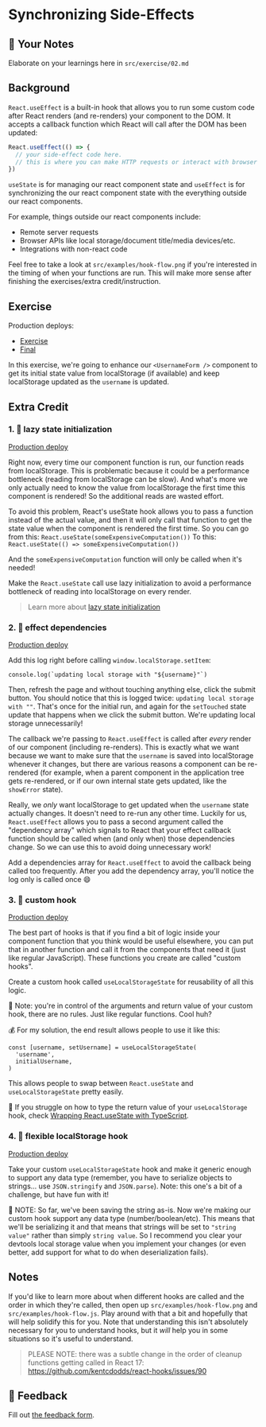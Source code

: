 # Synchronizing Side-Effects

## 📝 Your Notes

Elaborate on your learnings here in `src/exercise/02.md`

## Background

`React.useEffect` is a built-in hook that allows you to run some custom code
after React renders (and re-renders) your component to the DOM. It accepts a
callback function which React will call after the DOM has been updated:

```javascript
React.useEffect(() => {
  // your side-effect code here.
  // this is where you can make HTTP requests or interact with browser APIs.
})
```

`useState` is for managing our react component state and `useEffect` is for
synchronizing the our react component state with the everything outside our
react components.

For example, things outside our react components include:

- Remote server requests
- Browser APIs like local storage/document title/media devices/etc.
- Integrations with non-react code

Feel free to take a look at `src/examples/hook-flow.png` if you're interested in
the timing of when your functions are run. This will make more sense after
finishing the exercises/extra credit/instruction.

## Exercise

Production deploys:

- [Exercise](https://react-hooks-next.netlify.app/isolated/exercise/02.tsx)
- [Final](https://react-hooks-next.netlify.app/isolated/final/02.tsx)

In this exercise, we're going to enhance our `<UsernameForm />` component to get
its initial state value from localStorage (if available) and keep localStorage
updated as the `username` is updated.

## Extra Credit

### 1. 💯 lazy state initialization

[Production deploy](https://react-hooks-next.netlify.app/isolated/final/02.extra-1.tsx)

Right now, every time our component function is run, our function reads from
localStorage. This is problematic because it could be a performance bottleneck
(reading from localStorage can be slow). And what's more we only actually need
to know the value from localStorage the first time this component is rendered!
So the additional reads are wasted effort.

To avoid this problem, React's useState hook allows you to pass a function
instead of the actual value, and then it will only call that function to get the
state value when the component is rendered the first time. So you can go from
this: `React.useState(someExpensiveComputation())` To this:
`React.useState(() => someExpensiveComputation())`

And the `someExpensiveComputation` function will only be called when it's
needed!

Make the `React.useState` call use lazy initialization to avoid a performance
bottleneck of reading into localStorage on every render.

> Learn more about
> [lazy state initialization](https://kentcdodds.com/blog/use-state-lazy-initialization-and-function-updates)

### 2. 💯 effect dependencies

[Production deploy](https://react-hooks-next.netlify.app/isolated/final/02.extra-2.tsx)

Add this log right before calling `window.localStorage.setItem`:

```tsx
console.log(`updating local storage with "${username}"`)
```

Then, refresh the page and without touching anything else, click the submit
button. You should notice that this is logged twice:
`updating local storage with ""`. That's once for the initial run, and again for
the `setTouched` state update that happens when we click the submit button.
We're updating local storage unnecessarily!

The callback we're passing to `React.useEffect` is called after _every_ render
of our component (including re-renders). This is exactly what we want because we
want to make sure that the `username` is saved into localStorage whenever it
changes, but there are various reasons a component can be re-rendered (for
example, when a parent component in the application tree gets re-rendered, or if
our own internal state gets updated, like the `showError` state).

Really, we _only_ want localStorage to get updated when the `username` state
actually changes. It doesn't need to re-run any other time. Luckily for us,
`React.useEffect` allows you to pass a second argument called the "dependency
array" which signals to React that your effect callback function should be
called when (and only when) those dependencies change. So we can use this to
avoid doing unnecessary work!

Add a dependencies array for `React.useEffect` to avoid the callback being
called too frequently. After you add the dependency array, you'll notice the log
only is called once 😄

### 3. 💯 custom hook

[Production deploy](https://react-hooks-next.netlify.app/isolated/final/02.extra-3.tsx)

The best part of hooks is that if you find a bit of logic inside your component
function that you think would be useful elsewhere, you can put that in another
function and call it from the components that need it (just like regular
JavaScript). These functions you create are called "custom hooks".

Create a custom hook called `useLocalStorageState` for reusability of all this
logic.

🦉 Note: you're in control of the arguments and return value of your custom
hook, there are no rules. Just like regular functions. Cool huh?

💰 For my solution, the end result allows people to use it like this:

```tsx
const [username, setUsername] = useLocalStorageState(
  'username',
  initialUsername,
)
```

This allows people to swap between `React.useState` and `useLocalStorageState`
pretty easily.

🦺 If you struggle on how to type the return value of your `useLocalStorage`
hook, check
[Wrapping React.useState with TypeScript](https://kentcdodds.com/blog/wrapping-react-use-state-with-type-script).

### 4. 💯 flexible localStorage hook

[Production deploy](https://react-hooks-next.netlify.app/isolated/final/02.extra-4.tsx)

Take your custom `useLocalStorageState` hook and make it generic enough to
support any data type (remember, you have to serialize objects to strings... use
`JSON.stringify` and `JSON.parse`). Note: this one's a bit of a challenge, but
have fun with it!

🦉 NOTE: So far, we've been saving the string as-is. Now we're making our custom
hook support any data type (number/boolean/etc). This means that we'll be
serializing it and that means that strings will be set to `"string value"`
rather than simply `string value`. So I recommend you clear your devtools local
storage value when you implement your changes (or even better, add support for
what to do when deserialization fails).

## Notes

If you'd like to learn more about when different hooks are called and the order
in which they're called, then open up `src/examples/hook-flow.png` and
`src/examples/hook-flow.js`. Play around with that a bit and hopefully that will
help solidify this for you. Note that understanding this isn't absolutely
necessary for you to understand hooks, but it _will_ help you in some situations
so it's useful to understand.

> PLEASE NOTE: there was a subtle change in the order of cleanup functions
> getting called in React 17:
> https://github.com/kentcdodds/react-hooks/issues/90

## 🦉 Feedback

Fill out
[the feedback form](https://ws.kcd.im/?ws=React%20Hooks%20%F0%9F%8E%A3&e=02%3A%20Synchronizing%20Side-Effects&em=lethang7794%40gmail.com).

